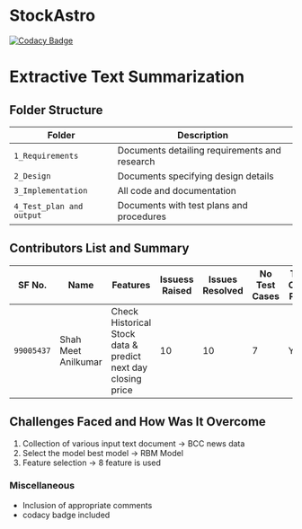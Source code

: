# StockAstro
[![Codacy Badge](https://app.codacy.com/project/badge/Grade/b7efd89979ef4e3ab7e24cd7f30e5861)](https://www.codacy.com/gh/meet63380/StockAstro/dashboard?utm_source=github.com&amp;utm_medium=referral&amp;utm_content=meet63380/StockAstro&amp;utm_campaign=Badge_Grade)
# Extractive Text Summarization


## Folder Structure
Folder             | Description
-------------------| -----------------------------------------
`1_Requirements`   | Documents detailing requirements and research
`2_Design`         | Documents specifying design details
`3_Implementation` | All code and documentation
`4_Test_plan and output`      | Documents with test plans and procedures

## Contributors List and Summary

SF No. |  Name   |    Features    | Issuess Raised |Issues Resolved|No Test Cases|Test Case Pass
-------|---------|----------------|----------------|---------------|-------------|--------------
`99005437` | Shah Meet Anilkumar  |   Check Historical Stock data & predict next day closing price  | 10     | 10   |7   | YES    
   

## Challenges Faced and How Was It Overcome

1. Collection of various input text document -> BCC news data
2. Select the model best model -> RBM Model
3. Feature selection -> 8 feature is used


### Miscellaneous
* Inclusion of appropriate comments
* codacy badge included
